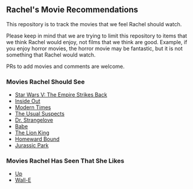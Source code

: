 ## Rachel's Movie Recommendations

This repository is to track the movies that we feel Rachel should watch.

Please keep in mind that we are trying to limit this repository to items that
we think Rachel would enjoy, not films that we think are good. Example, if you
enjoy horror movies, the horror movie may be fantastic, but it is not
something that Rachel would watch.

PRs to add movies and comments are welcome.

### Movies Rachel Should See

* [Star Wars V: The Empire Strikes Back](http://www.imdb.com/title/tt0080684)
* [Inside Out](http://www.imdb.com/title/tt2096673/)
* [Modern Times](http://www.imdb.com/title/tt0027977/)
* [The Usual Suspects](http://www.imdb.com/title/tt0114814/)
* [Dr. Strangelove](http://www.imdb.com/title/tt0057012/)
* [Babe](http://www.imdb.com/title/tt0112431)
* [The Lion King](www.imdb.com/title/tt0110357)
* [Homeward Bound](http://www.imdb.com/title/tt0107131/)
* [Jurassic Park](http://www.imdb.com/title/tt0107290/)

### Movies Rachel Has Seen That She Likes

* [Up](http://www.imdb.com/title/tt1049413/)
* [Wall-E](http://www.imdb.com/title/tt0910970)

